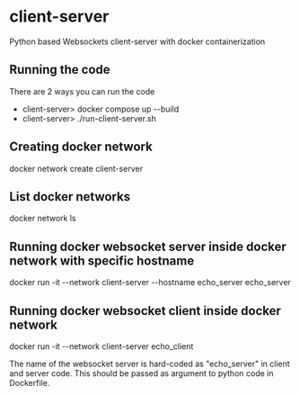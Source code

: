 # client-server
Python based Websockets client-server with docker containerization

## Running the code
There are 2 ways you can run the code 
- client-server> docker compose up --build
- client-server> ./run-client-server.sh

## Creating docker network
docker network create client-server

## List docker networks
docker network ls

## Running docker websocket server inside docker network with specific hostname
docker run -it --network client-server --hostname echo_server echo_server

## Running docker websocket client inside docker network 
docker  run -it --network client-server echo_client

The name of the websocket server is hard-coded as "echo_server" in client and server code. This should be passed as argument to python code in Dockerfile.

